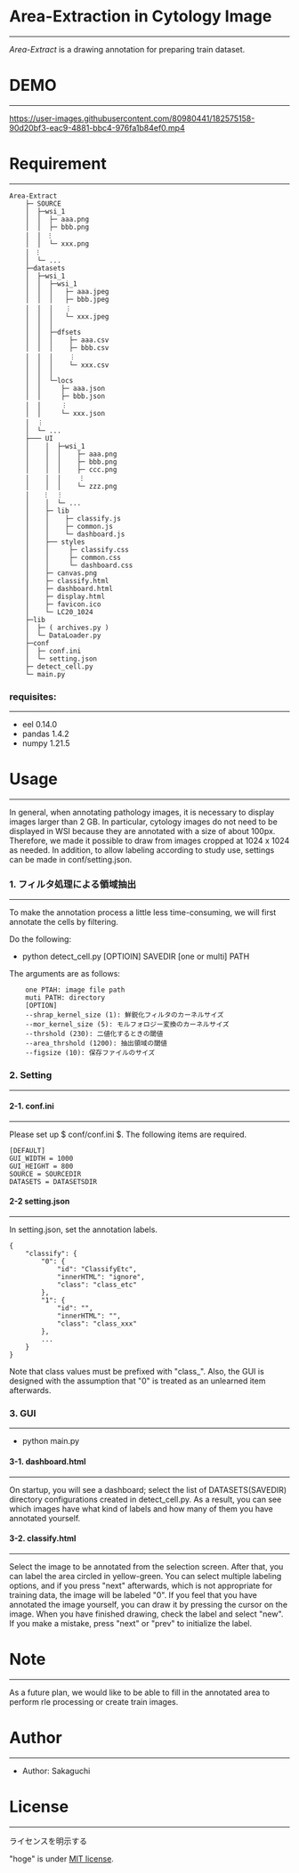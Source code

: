 # Area-Extraction in Cytology Image
-----------------------------------
 *Area-Extract* is a drawing annotation for preparing train dataset.
 
# DEMO
-----------------------------------


https://user-images.githubusercontent.com/80980441/182575158-90d20bf3-eac9-4881-bbc4-976fa1b84ef0.mp4


 
# Requirement
-----------------------------------

```
Area-Extract
    ├─ SOURCE
    │  ├─wsi_1
    │  │  ├─ aaa.png
    │  │  ├─ bbb.png
    │  │  ⁝
    │  │  └─ xxx.png
    │  ⁝
    │  └─ ...
    ├─datasets
    │  ├─wsi_1
    │  │  ├─wsi_1
    │  │  │   ├─ aaa.jpeg
    │  │  │   ├─ bbb.jpeg
    │  │  │   ︙
    │  │  │	  └─ xxx.jpeg
    │  │  │
    │  │  ├─dfsets
    │  │  │    ├─ aaa.csv
    │  │  │    ├─ bbb.csv
    │  │  │    ︙
    │  │  │    └─ xxx.csv
    │  │  │
    │  │  └─locs
    │  │     ├─ aaa.json
    │  │     ├─ bbb.json
    │  │     ︙
    │  │     └─ xxx.json
    │  ︙
    │  └─ ...
    ├─── UI
    │    │  ├─wsi_1
    │    │  │    ├─ aaa.png
    │    │  │    ├─ bbb.png
    │    │  │    ├─ ccc.png
    │    │  │     ⁝
    │    │  │    └─ zzz.png
    │    ⁝   ⁝ 
    │    │  └─ ...
    │    ├─ lib
    │    │    ├─ classify.js
    │    │    ├─ common.js
    │    │    └─ dashboard.js
    │    ├── styles
    │    │     ├─ classify.css
    │    │     ├─ common.css
    │    │     └─ dashboard.css
    │    ├─ canvas.png
    │    ├─ classify.html
    │    ├─ dashboard.html
    │    ├─ display.html
    │    ├─ favicon.ico
    │    └─ LC20_1024
    ├─lib
    │  ├─ ( archives.py )
    │  └─ DataLoader.py
    ├─conf
    │  ├─ conf.ini
    │  └─ setting.json
    ├─ detect_cell.py
    └─ main.py
```
###  requisites:
-------------------------------
* eel  0.14.0
* pandas 1.4.2
* numpy 1.21.5
 
# Usage
 -----------------------------------

In general, when annotating pathology images, it is necessary to display images larger than 2 GB. In particular, cytology images do not need to be displayed in WSI because they are annotated with a size of about 100px. Therefore, we made it possible to draw from images cropped at 1024 x 1024 as needed. In addition, to allow labeling according to study use, settings can be made in conf/setting.json.

### 1. フィルタ処理による領域抽出
--------------------------------------
To make the annotation process a little less time-consuming, we will first annotate the cells by filtering.<br>

Do the following:

* python detect_cell.py [OPTIOIN] SAVEDIR [one or multi] PATH

The arguments are as follows:
```
    one PTAH: image file path
    muti PATH: directory
    [OPTION]
    --shrap_kernel_size (1): 鮮鋭化フィルタのカーネルサイズ
    --mor_kernel_size (5): モルフォロジー変換のカーネルサイズ
    --thrshold (230): 二値化するときの閾値
    --area_thrshold (1200): 抽出領域の閾値
    --figsize (10): 保存ファイルのサイズ
```
### 2. Setting
--------------------------------------
#### 2-1. conf.ini
-------------------------------------
Please set up $ conf/conf.ini $. The following items are required.
```
[DEFAULT]
GUI_WIDTH = 1000
GUI_HEIGHT = 800
SOURCE = SOURCEDIR
DATASETS = DATASETSDIR
```
#### 2-2 setting.json
-------------------------------------
In setting.json, set the annotation labels.

```
{
    "classify": {
        "0": {
			"id": "ClassifyEtc",
			"innerHTML": "ignore",
			"class": "class_etc"
		},
        "1": {
            "id": "",
            "innerHTML": "",
            "class": "class_xxx" 
        },
        ...
    }
}
```

Note that class values must be prefixed with "class_". Also, the GUI is designed with the assumption that "0" is treated as an unlearned item afterwards.

### 3. GUI
--------------------------------------

* python main.py

#### 3-1. dashboard.html
---------------------------------------
On startup, you will see a dashboard; select the list of DATASETS(SAVEDIR) directory configurations created in detect_cell.py. As a result, you can see which images have what kind of labels and how many of them you have annotated yourself.

#### 3-2. classify.html
---------------------------------------
Select the image to be annotated from the selection screen. After that, you can label the area circled in yellow-green. You can select multiple labeling options, and if you press "next" afterwards, which is not appropriate for training data, the image will be labeled "0". If you feel that you have annotated the image yourself, you can draw it by pressing the cursor on the image. When you have finished drawing, check the label and select "new". If you make a mistake, press "next" or "prev" to initialize the label.


# Note
 -----------------------------------

As a future plan, we would like to be able to fill in the annotated area to perform rle processing or create train images.
 
# Author
 -----------------------------------
 
* Author: Sakaguchi
 
# License
-----------------------------------

ライセンスを明示する
 

"hoge" is under [MIT license](https://en.wikipedia.org/wiki/MIT_License).
